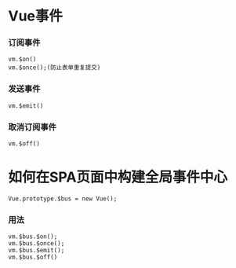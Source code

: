 # Vue事件

### 订阅事件
```
vm.$on()
vm.$once();(防止表单重复提交)
```

### 发送事件
```
vm.$emit()
```

### 取消订阅事件
```
vm.$off()	
```

# 如何在SPA页面中构建全局事件中心

```
Vue.prototype.$bus = new Vue();

```

### 用法
```
vm.$bus.$on();
vm.$bus.$once();
vm.$bus.$emit();
vm.$bus.$off()
```